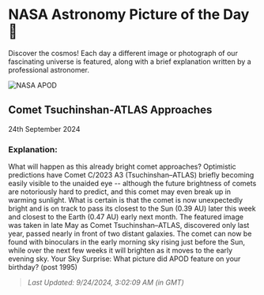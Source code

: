 
  # NASA Astronomy Picture of the Day 🌌

  Discover the cosmos! Each day a different image or photograph of our fascinating universe is featured, along with a brief explanation written by a professional astronomer.

![NASA APOD](https://apod.nasa.gov/apod/image/2409/Comet23A3_Valente_5672.jpg)

## Comet Tsuchinshan-ATLAS Approaches

24th September 2024

### Explanation: 

What will happen as this already bright comet approaches?  Optimistic predictions have Comet C/2023 A3 (Tsuchinshan–ATLAS) briefly becoming easily visible to the unaided eye -- although the future brightness of comets are notoriously hard to predict, and this comet may even break up in warming sunlight. What is certain is that the comet is now unexpectedly bright and is on track to pass its closest to the Sun (0.39 AU) later this week and closest to the Earth (0.47 AU) early next month.  The featured image was taken in late May as Comet Tsuchinshan–ATLAS, discovered only last year, passed nearly in front of two distant galaxies.  The comet can now be found with binoculars in the early morning sky rising just before the Sun, while over the next few weeks it will brighten as it moves to the early evening sky.   Your Sky Surprise: What picture did APOD feature on your birthday? (post 1995)

> _Last Updated: 9/24/2024, 3:02:09 AM (in GMT)_
